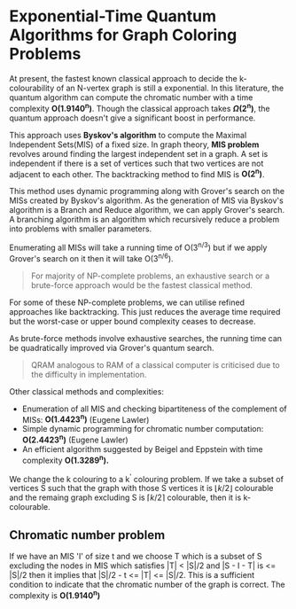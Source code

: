 # Exponential-Time Quantum Algorithms for Graph Coloring Problems
At present, the fastest known classical approach to decide the k-colourability of an N-vertex graph is still a exponential. In this literature, the quantum algorithm can compute the chromatic number with a time complexity **O(1.9140<sup>n</sup>)**.
Though the classical approach takes  **$\Omega$(2<sup>n</sup>)**, the quantum approach doesn't give a significant boost in performance. <p></p>

This approach uses **Byskov's algorithm** to compute the Maximal Independent Sets(MIS) of a fixed size. In graph theory, **MIS problem** revolves around finding the largest independent set in a graph. A set is independent if there is a set of vertices such that two vertices are not adjacent to each other. The backtracking method to find MIS is **O(2<sup>n</sup>)**. <p></p>

This method uses dynamic programming along with Grover's search on the MISs created by Byskov's algorithm. As the generation of MIS via Byskov's algorithm is a Branch and Reduce algorithm, we can apply Grover's search. A branching algorithm is an algorithm which recursively reduce a problem into problems with smaller parameters.

Enumerating all MISs will take a running time of O(3<sup>n/3</sup>) but if we apply Grover's search on it then it will take O(3<sup>n/6</sup>).

> For majority of NP-complete problems, an exhaustive search or a brute-force approach would be the fastest classical method. 

For some of these NP-complete problems, we can utilise refined approaches like backtracking. This just reduces the average time required but the worst-case or upper bound complexity ceases to decrease. 

As brute-force methods involve exhaustive searches, the running time can be quadratically improved via Grover's quantum search.

> QRAM analogous to RAM of a classical computer is criticised due to the difficulty in implementation. 

Other classical methods and complexities:
- Enumeration of all MIS and checking bipartiteness of the complement of MISs: **O(1.4423<sup>n</sup>)** (Eugene Lawler)
- Simple dynamic programming for chromatic number computation: **O(2.4423<sup>n</sup>)** (Eugene Lawler)
- An efficient algorithm suggested by Beigel and Eppstein with time complexity **O(1.3289<sup>n</sup>).** 

We change the k colouring to a k<sup>'</sup> colouring problem.
If we take a subset of vertices S such that the graph with those S vertices it is $\lfloor k/2 \rfloor$ colourable and the remaing graph excluding S is $\lceil k/2 \rceil$ colourable, then it is k-colourable.

## Chromatic number problem

If we have an MIS 'I' of size t and we choose T which is a subset of S excluding the nodes in MIS which satisfies |T| < |S|/2 and |S - I - T| is <= |S|/2 then it implies that |S|/2 - t <= |T| <= |S|/2. This is a sufficient condition to indicate that the chromatic number of the graph is correct. The complexity is **O(1.9140<sup>n</sup>)**



